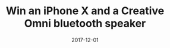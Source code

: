 ---
campaign-uuid: c-cc3f21c8-0b18-4973-b3ef-2ecceed93075
type: Competition
category: Technology
date: 2017-12-01
end-date: 2017-12-21
disable-form: false
is_promoted: true
has_entry_page: true
extra-css: ""

logo-left-title: "Creative"
logo-left-href: "https://uk.creative.com/p/speakers/creative-omni"
logo-left-image: "creative-logo.jpg"

title: "Win an iPhone X and a Creative Omni bluetooth speaker"

hero-header: "Win a 64GB iPhone X and a Creative Omni bluetooth speaker"
competition-description: "Get your best music anywhere, with the latest gadget from Apple, the iPhone X, and from the Creative, the Omni bluetooth speaker. One lucky winner will get the amazing prize of the NME AAA's launch competition. Join us and get a chance to win the most innovative phone in a generation! Complement it with Aurvana Gold Headphones, presented by Creative, the Active Noise-canceling Bluetooth® Headset with NFC."
hero-subheader: ""
terms-confirmation: >
   I agree to the competition <a href="../etc/nme_creative_terms.pdf"
   target="_blank">Terms &amp; Conditions</a> and to create an account with NME AAA.

banner-img: "creative-iphone-banner.jpg"

bg-image-hero: "creative-iphone-header-img.jpg"
bg-image-first: "creative-iphone-first-img.jpg"
bg-image-second: "creative-iphone-second-img.jpg"

extra-css: ""

section1-content: >
   <p><strong>iPhone X</strong></p>
   <p>"Our vision has always been to create an iPhone that is entirely screen. One so immersive the device itself disappears into the experience. And so intelligent it can respond to a tap, your voice, and even a glance. With iPhone X, that vision is now a reality. Say hello to the future."</p>
   <p>Say hello to the future.</p>
   
section2-content: >
   <p>The <a href="https://uk.creative.com/p/speakers/creative-omni" target="_blank">Creative Omni</a> is a portable Multi-room smart speaker with Wi-Fi and Bluetooth connectivity.</p>
   <p>The inbuilt Wi-Fi connectivity lets you enjoy seamless and uninterrupted music streaming with Spotify Connect amongst a variety of online music streaming services. It is equipped with voice-enabled assistant, allowing you to tap and access Siri and Google Now via Bluetooth.</p>
   <p>This splash-proof speaker can accompany you everywhere — with Bluetooth connectivity and IPX4-certified outer shell, you will never be out of music!</p>
   
entry-title: Win a 64GB unlocked <span style="text-transform:lowercase">i</span>Phone X and a Creative Omni bluetooth speaker, with NME and Creative
entry-content: >
   <p>
    Enjoy one of the best phones ever-built, with a slick design, fantastic camera, and a world of beautiful apps. Listen to your music anywhere, with the Creative Omni speaker. Brought to you by NME and Creative, your destinations for the best of music.
   </p>
   <p>
    Enter the draw to win an iPhone X and Creative Omni by completing the form below before 23:59 on !end-date!.
   </p>
   
---